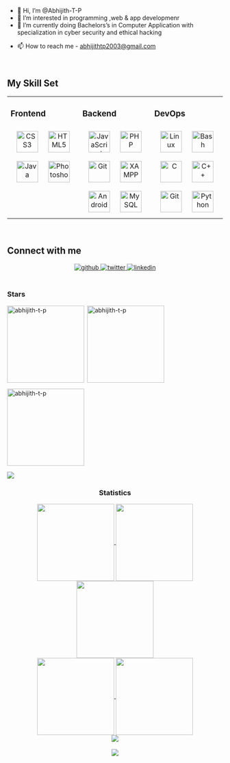 - 👋 Hi, I’m @Abhijith-T-P
- 👀 I’m interested in programming ,web & app developmenr 
- 🌱 I’m currently doing  Bachelors’s in Computer Application with specialization in cyber security and ethical hacking

<!--💞️ I’m looking to collaborate on ...-->
- 📫 How to reach me  - abhijithtp2003@gmail.com


  

<br/>  


## My Skill Set  
<table><tr><td valign="top" width="33%">



### Frontend  
<div align="center">  
<a href="https://www.w3schools.com/css/" target="_blank"><img style="margin: 10px" src="https://profilinator.rishav.dev/skills-assets/css3-original-wordmark.svg" alt="CSS3" height="50" /></a>  
<a href="https://en.wikipedia.org/wiki/HTML5" target="_blank"><img style="margin: 10px" src="https://profilinator.rishav.dev/skills-assets/html5-original-wordmark.svg" alt="HTML5" height="50" /></a>  
<a href="https://www.java.com/" target="_blank"><img style="margin: 10px" src="https://profilinator.rishav.dev/skills-assets/java-original-wordmark.svg" alt="Java" height="50" /></a>  
<a href="https://www.adobe.com/in/products/photoshop.html" target="_blank"><img style="margin: 10px" src="https://profilinator.rishav.dev/skills-assets/photoshop-plain.svg" alt="Photoshop" height="50" /></a>  
  
</div>

</td><td valign="top" width="33%">



### Backend  
<div align="center">  
<a href="https://www.javascript.com/" target="_blank"><img style="margin: 10px" src="https://profilinator.rishav.dev/skills-assets/javascript-original.svg" alt="JavaScript" height="50" /></a>  
<a href="https://www.php.net/" target="_blank"><img style="margin: 10px" src="https://profilinator.rishav.dev/skills-assets/php-original.svg" alt="PHP" height="50" /></a>  
<a href="https://github.com/" target="_blank"><img style="margin: 10px" src="https://profilinator.rishav.dev/skills-assets/git-scm-icon.svg" alt="Git" height="50" /></a>  
<a href="https://www.apachefriends.org/" target="_blank"><img style="margin: 10px" src="https://profilinator.rishav.dev/skills-assets/xampp.png" alt="XAMPP" height="50" /></a>  
<a href="https://www.android.com/intl/en_in/" target="_blank"><img style="margin: 10px" src="https://profilinator.rishav.dev/skills-assets/android-original-wordmark.svg" alt="Android" height="50" /></a>  
<a href="https://www.mysql.com/" target="_blank"><img style="margin: 10px" src="https://profilinator.rishav.dev/skills-assets/mysql-original-wordmark.svg" alt="MySQL" height="50" /></a>  
</div>

</td><td valign="top" width="33%">



### DevOps  
<div align="center">  
<a href="https://www.linux.org/" target="_blank"><img style="margin: 10px" src="https://profilinator.rishav.dev/skills-assets/linux-original.svg" alt="Linux" height="50" /></a>  
<a href="https://www.gnu.org/software/bash/" target="_blank"><img style="margin: 10px" src="https://profilinator.rishav.dev/skills-assets/gnu_bash-icon.svg" alt="Bash" height="50" /></a>  
<a href="https://www.cprogramming.com/" target="_blank"><img style="margin: 10px" src="https://profilinator.rishav.dev/skills-assets/c-original.svg" alt="C" height="50" /></a>  
<a href="https://www.cplusplus.com/" target="_blank"><img style="margin: 10px" src="https://profilinator.rishav.dev/skills-assets/cplusplus-original.svg" alt="C++" height="50" /></a>  
<a href="https://github.com/" target="_blank"><img style="margin: 10px" src="https://profilinator.rishav.dev/skills-assets/git-scm-icon.svg" alt="Git" height="50" /></a>  
<a href="https://www.python.org/" target="_blank"><img style="margin: 10px" src="https://profilinator.rishav.dev/skills-assets/python-original.svg" alt="Python" height="50" /></a>  
</div>

</td></tr></table>  

<br/>  


## Connect with me  
<div align="center">
<a href="https://github.com/Abhijith-T-P" target="_blank">
<img src=https://img.shields.io/badge/github-%2324292e.svg?&style=for-the-badge&logo=github&logoColor=white alt=github style="margin-bottom: 5px;" />
</a>
<a href="https://twitter.com/Abhijit75538232" target="_blank">
<img src=https://img.shields.io/badge/twitter-%2300acee.svg?&style=for-the-badge&logo=twitter&logoColor=white alt=twitter style="margin-bottom: 5px;" />
</a>
<a href="https://linkedin.com/in/abhijith-t-p" target="_blank">
<img src=https://img.shields.io/badge/linkedin-%231E77B5.svg?&style=for-the-badge&logo=linkedin&logoColor=white alt=linkedin style="margin-bottom: 5px;" />
</a>  
</div>  
  

<br/>  


</div><h3 align="left">Stars</h3>
<img align="left" height="180em" src="https://github-readme-stats.vercel.app/api/top-langs/?username=abhijith-t-p&layout=compact&theme=" alt=abhijith-t-p />

<p>&nbsp;<img align="center" height="180em" src="https://github-readme-stats.vercel.app/api?username=abhijith-t-p&show_icons=true&locale=en&theme=" alt="abhijith-t-p" /></p>

<p><img align="center" height="180em" src="https://github-readme-streak-stats.herokuapp.com/?user=abhijith-t-p&theme=" alt="abhijith-t-p" /></p>

<img src="https://user-images.githubusercontent.com/73097560/115834477-dbab4500-a447-11eb-908a-139a6edaec5c.gif"><h3 align="center">Statistics</h3>
<div align="center">
<a href="https://github.com/abhijith-t-p">
<img align="center" src="http://github-profile-summary-cards.vercel.app/api/cards/stats?username=abhijith-t-p&theme=2077" height="180em" />
<img align="center" src="http://github-profile-summary-cards.vercel.app/api/cards/most-commit-language?username=abhijith-t-p&theme=2077" height="180em" />
<img align="center" src="http://github-profile-summary-cards.vercel.app/api/cards/repos-per-language?username=abhijith-t-p&theme=2077" height="180em" />
  </br>
<img align="center" src="http://github-profile-summary-cards.vercel.app/api/cards/productive-time?username=abhijith-t-p&theme=2077" height="180em" />
<img align="center" src="http://github-profile-summary-cards.vercel.app/api/cards/profile-details?username=abhijith-t-p&theme=2077" height="180em" />
</div>



<div align="center"><img src="https://spotify-github-profile.vercel.app/api/view?uid=llupquqnygmwagt09osk1pvfm&cover_image=true&theme=default&show_offline=false&background_color=121212&interchange=false&bar_color_cover=true" /></div>  

<br/>  

<div align="center">
<img src="https://komarev.com/ghpvc/?username=abhijith-t-p&&style=flat-square" align="center" />
</div>  
  

<br/>  


<br />


<!---
Abhijith-T-P/Abhijith-T-P is a ✨ special ✨ repository because its `README.md` (this file) appears on your GitHub profile.
You can click the Preview link to take a look at your changes.
--->
